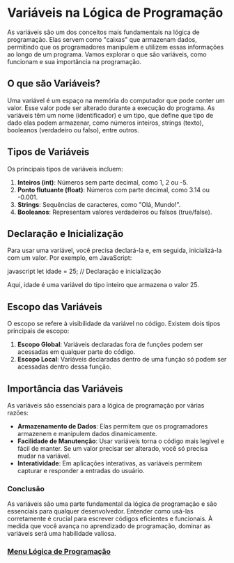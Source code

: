 # Variáveis na Lógica de Programação
As variáveis são um dos conceitos mais fundamentais na lógica de programação. Elas servem como "caixas" que armazenam dados, permitindo que os programadores manipulem e utilizem essas informações ao longo de um programa. Vamos explorar o que são variáveis, como funcionam e sua importância na programação.

## O que são Variáveis?

Uma variável é um espaço na memória do computador que pode conter um valor. Esse valor pode ser alterado durante a execução do programa. As variáveis têm um nome (identificador) e um tipo, que define que tipo de dado elas podem armazenar, como números inteiros, strings (texto), booleanos (verdadeiro ou falso), entre outros.

## Tipos de Variáveis

Os principais tipos de variáveis incluem:

1. **Inteiros (int)**: Números sem parte decimal, como 1, 2 ou -5.
2. **Ponto flutuante (float)**: Números com parte decimal, como 3.14 ou -0.001.
3. **Strings**: Sequências de caracteres, como "Olá, Mundo!".
4. **Booleanos**: Representam valores verdadeiros ou falsos (true/false).

## Declaração e Inicialização

Para usar uma variável, você precisa declará-la e, em seguida, inicializá-la com um valor. Por exemplo, em JavaScript:

javascript let idade = 25; // Declaração e inicialização

Aqui, idade é uma variável do tipo inteiro que armazena o valor 25.

## Escopo das Variáveis

O escopo se refere à visibilidade da variável no código. Existem dois tipos principais de escopo:

1. **Escopo Global**: Variáveis declaradas fora de funções podem ser acessadas em qualquer parte do código.
2. **Escopo Local**: Variáveis declaradas dentro de uma função só podem ser acessadas dentro dessa função.

## Importância das Variáveis

As variáveis são essenciais para a lógica de programação por várias razões:

- **Armazenamento de Dados**: Elas permitem que os programadores armazenem e manipulem dados dinamicamente.
- **Facilidade de Manutenção**: Usar variáveis torna o código mais legível e fácil de manter. Se um valor precisar ser alterado, você só precisa mudar na variável.
- **Interatividade**: Em aplicações interativas, as variáveis permitem capturar e responder a entradas do usuário.

### Conclusão

As variáveis são uma parte fundamental da lógica de programação e são essenciais para qualquer desenvolvedor. Entender como usá-las corretamente é crucial para escrever códigos eficientes e funcionais. À medida que você avança no aprendizado de programação, dominar as variáveis será uma habilidade valiosa.

### [Menu Lógica de Programação](../menu_logica-programacao.md)